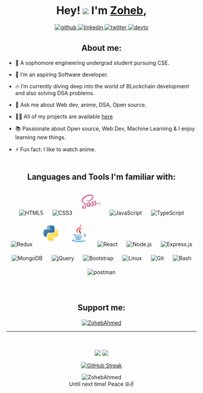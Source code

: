 # <div align="center"> Hey! <img src="https://github.com/TheDudeThatCode/TheDudeThatCode/blob/master/Assets/Hi.gif" width="29px"> I'm [Zoheb](https://github.com/oneknucklehead),</div>

<div align="center">
<a href="https://github.com/oneknucklehead" target="_blank">
<img src=https://img.shields.io/badge/github-%2324292e.svg?&style=for-the-badge&logo=github&logoColor=white alt=github style="margin-bottom: 5px;" />
</a>
<a href="https://www.linkedin.com/in/oneknucklehead/" target="_blank">
<img src=https://img.shields.io/badge/linkedin-%231E77B5.svg?&style=for-the-badge&logo=linkedin&logoColor=white alt=linkedin style="margin-bottom: 5px;" />
</a>
<a href="https://twitter.com/oneknucklehead_" target="_blank">
<img src=https://img.shields.io/badge/twitter-%2300acee.svg?&style=for-the-badge&logo=twitter&logoColor=white alt=twitter style="margin-bottom: 5px;" />
</a>
<a href="https://dev.to/oneknucklehead" target="_blank">
<img src=https://img.shields.io/badge/dev.to-%2308090A.svg?&style=for-the-badge&logo=dev.to&logoColor=white alt=devto style="margin-bottom: 5px;" />
</a>  
</div>

## <div align="center">About me: </div>

- 🚀 A sophomore engineering undergrad student pursuing CSE.

- 🔭 I’m an aspiring Software developer.

- 🔥 I’m currently diving deep into the world of BLockchain development and also solving DSA problems.

- 💬 Ask me about Web dev, anime, DSA, Open source.
- 👨‍💻 All of my projects are available [here](https://github.com/oneknucklehead?tab=repositories)
- 📚 Passionate about Open source, Web Dev, Machine Learning & I enjoy learning new things.

- ⚡ Fun fact: I like to watch anime.
  <br><br>

## <div align="center">Languages and Tools I'm familiar with:</div>

<div align="center">
<img style="margin: 10px" src="https://profilinator.rishav.dev/skills-assets/html5-original-wordmark.svg" alt="HTML5" height="50" />  
<img style="margin: 10px" src="https://profilinator.rishav.dev/skills-assets/css3-original-wordmark.svg" alt="CSS3" height="50" /> 
<img style="margin: 10px" src="https://raw.githubusercontent.com/github/explore/80688e429a7d4ef2fca1e82350fe8e3517d3494d/topics/sass/sass.png" alt="Sass" height="50" />
<img style="margin: 10px" src="https://profilinator.rishav.dev/skills-assets/javascript-original.svg" alt="JavaScript" height="50" />  
<img style="margin: 10px" src="https://profilinator.rishav.dev/skills-assets/typescript-original.svg" alt="TypeScript" height="50" />  
<img style="margin: 10px" src="https://profilinator.rishav.dev/skills-assets/redux-original.svg" alt="Redux" height="50" />  
<img style="margin: 10px" src="https://raw.githubusercontent.com/devicons/devicon/master/icons/python/python-original.svg" alt="python" height="50"/>
<img style="margin: 10px" src="https://raw.githubusercontent.com/devicons/devicon/master/icons/java/java-original.svg" alt="java" height="50"/>
<img style="margin: 10px" src="https://profilinator.rishav.dev/skills-assets/react-original-wordmark.svg" alt="React" height="50" />  
<img style="margin: 10px" src="https://profilinator.rishav.dev/skills-assets/nodejs-original-wordmark.svg" alt="Node.js" height="50" />  
<img style="margin: 10px" src="https://profilinator.rishav.dev/skills-assets/express-original-wordmark.svg" alt="Express.js" height="50" />  
<img style="margin: 10px" src="https://profilinator.rishav.dev/skills-assets/mongodb-original-wordmark.svg" alt="MongoDB" height="50" />  
<img style="margin: 10px" src="https://profilinator.rishav.dev/skills-assets/jquery.png" alt="jQuery" height="50" />  
<img style="margin: 10px" src="https://profilinator.rishav.dev/skills-assets/bootstrap-plain.svg" alt="Bootstrap" height="50" />  
<img style="margin: 10px" src="https://profilinator.rishav.dev/skills-assets/linux-original.svg" alt="Linux" height="50" />  
<img style="margin: 10px" src="https://profilinator.rishav.dev/skills-assets/git-scm-icon.svg" alt="Git" height="50" />  
<img style="margin: 10px" src="https://profilinator.rishav.dev/skills-assets/gnu_bash-icon.svg" alt="Bash" height="50" />
<img style="margin: 10px" src="https://www.vectorlogo.zone/logos/getpostman/getpostman-icon.svg" alt="postman" height="50"/>
</div>
  <br><br>
  
## <div align="center">Support me:</div>  
<div align="center"><a href="https://www.buymeacoffee.com/ZohebAhmed"> <img align="center" src="https://cdn.buymeacoffee.com/buttons/v2/default-yellow.png" height="50" width="200" alt="ZohebAhmed" /></a></div>
<hr>
<br><br>
<div align="center">
<div align="center">
  <img width="48%" src="https://github-readme-stats.vercel.app/api/top-langs/?username=oneknucklehead&layout=compact" />
  <img width="48%" src="https://github-readme-stats.vercel.app/api?username=oneknucklehead&show_icons=true" />
</div>

[![GitHub Streak](https://github-readme-streak-stats.herokuapp.com/?user=oneknucklehead&theme=tokyonight_duo)](https://git.io/streak-stats)

</div>

<div align="center"> <img src="https://komarev.com/ghpvc/?username=oneknucklehead&label=Profile%20views&color=0e75b6&style=flat" alt="ZohebAhmed" />
</div>  
<div align="center"> Until next time! Peace ☮️✌️</div>

